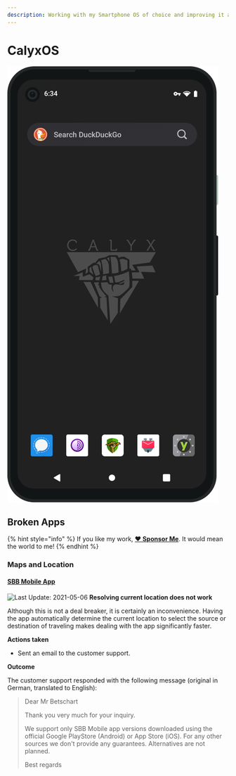 ```yaml
---
description: Working with my Smartphone OS of choice and improving it along the way.
---
```


# CalyxOS

![An Android mobile operating system that puts privacy and security into the hands of everyday users.](../.gitbook/assets/calyx-os.png)

## Broken Apps

{% hint style="info" %}
If you like my work, [**❤️ Sponsor Me**](https://github.com/sponsors/marbetschar). It would mean the world to me!
{% endhint %}

### Maps and Location

#### [SBB Mobile App](https://play.google.com/store/apps/details?id=ch.sbb.mobile.android.b2c&hl=en_US&gl=US)

![Last Update: 2021-05-06](https://img.shields.io/badge/last%20update-2021--05--06-lightgrey?style=social) **Resolving current location does not work**

Although this is not a deal breaker, it is certainly an inconvenience. Having the app automatically determine the current location to select the source or destination of traveling makes dealing with the app significantly faster.

**Actions taken**

* Sent an email to the customer support.

**Outcome**

The customer support responded with the following message \(original in German, translated to English\):

> Dear Mr Betschart
>
> Thank you very much for your inquiry.
>
> We support only SBB Mobile app versions downloaded using the official Google PlayStore \(Android\) or App Store \(iOS\). For any other sources we don't provide any guarantees. Alternatives are not planned.
>
> Best regards